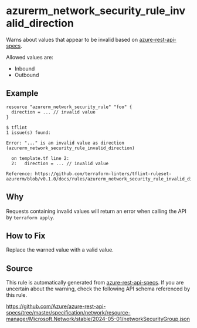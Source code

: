<!--- This file generated by `tools/apispec-rule-gen/main.go`. DO NOT EDIT --->

# azurerm_network_security_rule_invalid_direction

Warns about values that appear to be invalid based on [azure-rest-api-specs](https://github.com/Azure/azure-rest-api-specs).

Allowed values are:
- Inbound
- Outbound

## Example

```hcl
resource "azurerm_network_security_rule" "foo" {
  direction = ... // invalid value
}
```

```
$ tflint
1 issue(s) found:

Error: "..." is an invalid value as direction (azurerm_network_security_rule_invalid_direction)

  on template.tf line 2:
  2:   direction = ... // invalid value

Reference: https://github.com/terraform-linters/tflint-ruleset-azurerm/blob/v0.1.0/docs/rules/azurerm_network_security_rule_invalid_direction.md

```

## Why

Requests containing invalid values will return an error when calling the API by `terraform apply`.

## How to Fix

Replace the warned value with a valid value.

## Source

This rule is automatically generated from [azure-rest-api-specs](https://github.com/Azure/azure-rest-api-specs). If you are uncertain about the warning, check the following API schema referenced by this rule.

https://github.com/Azure/azure-rest-api-specs/tree/master/specification/network/resource-manager/Microsoft.Network/stable/2024-05-01/networkSecurityGroup.json

